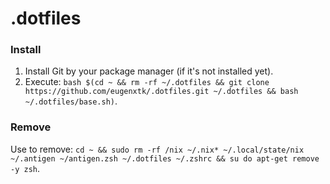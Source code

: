 # .dotfiles

### Install

1. Install Git by your package manager (if it's not installed yet).
2. Execute: `bash $(cd ~ && rm -rf ~/.dotfiles && git clone https://github.com/eugenxtk/.dotfiles.git ~/.dotfiles && bash ~/.dotfiles/base.sh)`.

### Remove

Use to remove: `cd ~ && sudo rm -rf /nix ~/.nix* ~/.local/state/nix ~/.antigen ~/antigen.zsh ~/.dotfiles ~/.zshrc && su
do apt-get remove -y zsh`.
